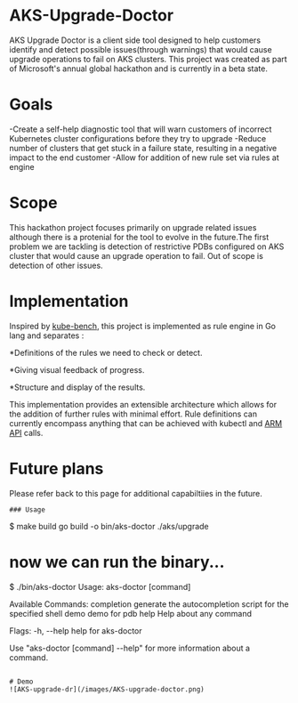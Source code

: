 # AKS-Upgrade-Doctor
AKS Upgrade Doctor is a client side tool designed to help customers identify and detect possible issues(through warnings) that would cause upgrade operations to fail on AKS clusters. 
This project was created as part of Microsoft's annual global hackathon and is currently in a beta state. 

# Goals
-Create a self-help diagnostic tool that will warn customers of incorrect Kubernetes cluster configurations before they try to upgrade
-Reduce number of clusters that get stuck in a failure state, resulting in a negative impact to the end customer
-Allow for addition of new rule set via rules at engine

# Scope 
This hackathon project focuses primarily on upgrade related issues although there is a protenial for the tool to evolve in the future.The first problem we are tackling is detection of restrictive PDBs configured on AKS cluster that would cause an upgrade operation to fail. Out of scope is detection of other issues.

# Implementation
Inspired by [kube-bench](https://github.com/aquasecurity/kube-bench), this project is implemented as rule engine in Go lang and separates : ​

*Definitions of the rules we need to check or detect.​

*Giving visual feedback of progress.​

*Structure and display of the results.

This implementation provides an extensible architecture which allows for the addition of further rules with minimal effort. Rule definitions can currently encompass anything that can be achieved with kubectl and [ARM API](https://docs.microsoft.com/en-us/rest/api/resources/) calls. 
​

# Future plans
Please refer back to this page for additional capabiltiies in the future.

```
### Usage 

```
$ make build
go build -o bin/aks-doctor ./aks/upgrade
# now we can run the binary...
$ ./bin/aks-doctor
Usage:
  aks-doctor [command]

Available Commands:
  completion  generate the autocompletion script for the specified shell
  demo        demo for pdb
  help        Help about any command

Flags:
  -h, --help   help for aks-doctor

Use "aks-doctor [command] --help" for more information about a command.

```

# Demo
![AKS-upgrade-dr](/images/AKS-upgrade-doctor.png)

